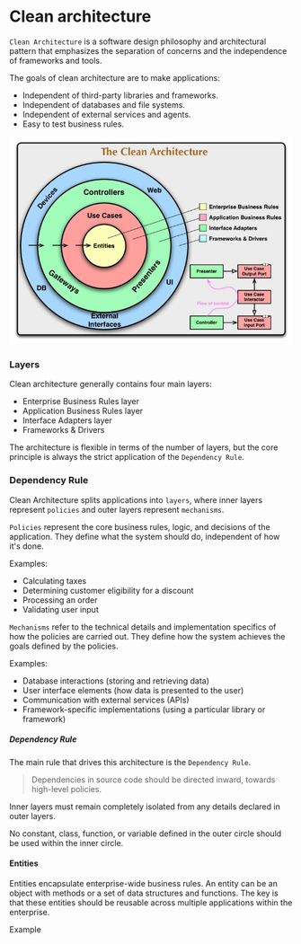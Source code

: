 # Clean architecture

`Clean Architecture` is a software design philosophy and architectural pattern that emphasizes the separation of concerns and the independence of frameworks and tools. 

The goals of clean architecture are to make applications:

- Independent of third-party libraries and frameworks.
- Independent of databases and file systems.
- Independent of external services and agents.
- Easy to test business rules.

![clean arhitecture](images/clean-arhitecture.jpg)

### Layers

Clean architecture generally contains four main layers:

- Enterprise Business Rules layer
- Application Business Rules layer
- Interface Adapters layer
- Frameworks & Drivers

The architecture is flexible in terms of the number of layers, but the core principle is always the strict application of the `Dependency Rule`.

### Dependency Rule
Clean Architecture splits applications into `layers`, where inner layers represent `policies` and outer layers represent `mechanisms`.

`Policies` represent the core business rules, logic, and decisions of the application. They define what the system should do, independent of how it's done.   

Examples:
- Calculating taxes
- Determining customer eligibility for a discount
- Processing an order   
- Validating user input

`Mechanisms` refer to the technical details and implementation specifics of how the policies are carried out. They define how the system achieves the goals defined by the policies.

Examples:
- Database interactions (storing and retrieving data)
- User interface elements (how data is presented to the user)
- Communication with external services (APIs)
- Framework-specific implementations (using a particular library or framework)

##### Dependency Rule
The main rule that drives this architecture is the `Dependency Rule`.
> Dependencies in source code should be directed inward, towards high-level policies.

Inner layers must remain completely isolated from any details declared in outer layers.

No constant, class, function, or variable defined in the outer circle should be used within the inner circle.


#### Entities

Entities encapsulate enterprise-wide business rules. An entity can be an object with methods or a set of data structures and functions. The key is that these entities should be reusable across multiple applications within the enterprise.

Example

<hidden style="display:none">
@startuml

interface IEntity
interface IAggregateRootEntity

IEntity <|-- IAggregateRootEntity

class CustomerEntity {
  Guid id 
  Address address 
  string firstName 
  string secondName 

  void ChangeName(string firstName, string secondName)
  void UpdateCustomerAddress(Address address)
}
IAggregateRootEntity <|-- CustomerEntity

class Address {
  string country
  string city
  string address

  Address(string country, string city, string address)
}

CustomerEntity *-- Address

class OrderEntity
{
  Guid id
  Guid custromerId
  IReadOnlyList<Guid> ProductIds
  decimal totalPrice 
  Discount discount

  void MakeDicount(decimal discount)
  void AddProduct(Guid productId) 
}

IAggregateRootEntity <|-- OrderEntity

class DiscountEntity{
  Guid id
  decimal discount
  void MakeDicount(decimal discount)
}

IEntity <|-- DiscountEntity
OrderEntity *-- DiscountEntity

class ProductEntity{
  id: Guid
  name: string 
  price: decimal

  void ChangePrice(decimal price)
}

IAggregateRootEntity <|-- ProductEntity

@enduml
</hidden>

![Entities](images/Entities.png)

#### Use Cases

This layer houses the *application-specific logic*. It organizes the flow of data into the Entities. After the Entities apply business rules on the data within the Entities layer, the Use Case layer passes out the handled data to the outer layer.

Any changes in `Application Business Rules layer` will not affect code in `Enterprise Business Rules layer`.

At the same time, the `Application Business Rules layer` knows nothing about outer layers. <br>
This layer operates on interfaces, whose implementations reside in other layers.<br>
It doesn't know about how the `ImageService` saves images or how the `AppDbContext` saves data in the database.


Example

<hidden style="display:none">
@startuml

package TodoUseCases{

  package InputPorts{
    interface ITodoService{
      Task<(ITodoPresenter TodoPresenter, ITodoReportPresenter TodoReportPresenter)> ShowTodosQueue();
      Task CreateTodoCommand(string title);
      Task DeleteTodoCommand(Guid id);
      Task UpdateTodoTitleCommand(UpdateTodoTitleRequestModel updateTodoTitleRequestModel);
    }
  }


  class TodoService{    
   TodoService(ITodoContext todoContext, ITodoPresenter todoPresenter, ITodoReportPresenter todoReportPresenter) 
    Task<(ITodoPresenter TodoPresenter, ITodoReportPresenter TodoReportPresenter)> ShowTodosQueue();
    Task CreateTodoCommand(string title);
    Task DeleteTodoCommand(Guid id);
    Task UpdateTodoTitleCommand(UpdateTodoTitleRequestModel updateTodoTitleRequestModel);
  }

  ITodoService <|-- TodoService
}
@enduml
</hidden>
![Use Cases](images/UseCases.png)


### Interface Adapters

The `Interface Adapters layer` acts as a bridge between external resources (like the Web or a Database) and the `Application Business Rules layer`, converting data into a format that the `Application Business Rules layer` can understand.<br>
For the `Web`: This layer can contain code related to the MVC pattern, including controllers, views, and models.<br>
For the `Database`: This layer can contain code that loads data from the Database.<br>
For the `external service`: This layer can contain code that interacts with services from other web applications.

Example

<hidden style="display:none">
@startuml

package Gateways{

  package MSSqlDatabase{
    class TodoContext{
      DbSet<Todo> Todo { get; set; }
      Task SaveChangesAsync();
      bool DatabaseEnsureCreated();
    }
  }

  package ExternalWebServices{
    class ImageService{
      byte[] LoadImage(Guid imageId)
    }
  }
}

package Controllers{
  class TodoController{
    async Task<IActionResult> Add(AddTodoInputModel model)
  }
}

package Presenters{
  class TodoPresenter{
    void SetTodos(TodosResponseModel todosResponseModel);
    TodoViewModel TodoViewModel()
  }
}

Gateways -[hidden]-> Controllers
Gateways -[hidden]-> Presenters

@enduml
</hidden>

![Interface Adapters](images/Interface_Adapters.png)

### Frameworks & Drivers

The outermost layer is generally composed of frameworks and tools, such as the Database and the Web Framework. Typically, this layer requires only minimal 'glue code' to interface with the next inner circle.

### Control flow

**Request from the UI**: A user interacts with the user interface, triggering a request. This could be anything, like clicking a button or submitting a form.   

**Controller**: The request is received by a controller in the `Controllers layer`. The controller's job is to translate the request into a format that the `Use Case` layer can understand. It doesn't contain any business logic itself.   

**Use Case**: The controller calls a specific `Use Case` in the `Application layer`. This `Use Case` encapsulates the business logic for that particular request. It orchestrates the necessary actions, potentially interacting with entities in the `Domain layer`.   

**Entities**: The `Use Case` might interact with entities in the `Domain layer`. `Entities` represent the core concepts of the application and contain business logic related to those concepts.   

**Data Access**: If the `Use Case` needs to retrieve or store data, it will interact with an interface in the `Application layer`, which handles the specifics of data access (e.g., database, API), and which implementation resides in the `Infrastructure layer`.   

**Presenter**: Once the `Use Case` has completed its work, it passes the *results*(data) to a `Presenter` in the `Presentation layer`. The `Presenter's` job is to **format the data** in a way that the UI can understand.   

**UI Update**: The `Presenter` updates the UI with the results of the `Use Case`.

##### Clean arhitecture control flow `class` UML diagram:
![Clean arhitecture control flow UML diagram](images/CleanArhitecture_ControlFlow_UML.drawio.png)

* Open arrowheads are using relationships. 
* Closed arrowheads are implements or inheritance relationships

**Presenters, gateways, and controllers are just plugins to the application.**

##### Clean arhitecture control flow `components` UML diagrams:
![Clean arhitecture control flow general components UML diagram](images/Clean-arhitecture-general-component-diagram.drawio.png)

Controller-presenter details:

![Clean arhitecture control flow components UML diagram](images/Clean_Arhitecture_component_diagram.drawio.png)

* The component relationships are indirectional.

##### Data flow diagram:<br> 
![clean arhitecture data flow](images/clean_arhitecture_control_flow.drawio.png)


### Clean arhitecture - Code Example

#### ASP .NET Core MVC(with Razor) Example of the TODO web application

[clean-architecture-example of TODO application](https://github.com/ichensky/clean-architecture-example/)


##### Domain Layer
![Domain Layer](images/code-example/DomainLayer.png)

The domain layer contains `entities` (models like the Todo model) that encapsulate enterprise business rules.

```csharp
    public class Todo
    {
        public Todo() { }

        public Todo(string title)
        {
            Id = Guid.NewGuid();
            Date = DateTime.UtcNow;
            SetTitle(title);
        }

        public Guid Id { get; protected set; }

        public string Title { get; protected set; }

        public DateTime Date { get; protected set; }

        public DateTime UpdateDate { get; protected set; }

        public void UpdateTitle(string title)
        {
            SetTitle(title);
        }

        private void SetTitle(string title)
        {
            if (string.IsNullOrWhiteSpace(title))
            {
                throw new BusinessException("Title cannot be empty");
            }

            if (title.Length > 100)
            {
                throw new BusinessException("Title cannot be longer than 100 characters");
            }

            Title = title;
        }
    }
```

The domain layer library has no dependencies on other libraries in this project.
This layer can also contain interfaces that can be reused by other outer layers.

##### Application Layer

![Application Layer](images/code-example/ApplicationLayer.png)

The application layer contains use case interactors, that calls methods from input/output port plugins.<br>
The `TodoService` interactor implement `Input Port` interface `ITodoService` and use `Ouput Port interfaces`: `ITodoPresenter`, `ITodoContext`.

This layer is unaware of which database is used or how data is presented in the View. It mainly contains command methods that modify Entities and query methods that list Entities.

The application layer has a dependency only on the `inner` domain layer.

```csharp
namespace ApplicationLayer.Interactors;

public class TodoService(ITodoContext todoContext) : ITodoService
{
    public async Task PrintTodosQuery(ITodoPresenter todoPresenter)
    {
        var todo = await todoContext.Todo.AsNoTracking().OrderByDescending(todo => todo.Date).ToListAsync();

        var todosResponseModel = new TodosResponseModel(todo);

        todoPresenter.SetTodos(todosResponseModel);
    }

    public async Task CreateTodoCommand(string title)
    {
        var todo = new Todo(title);

        todoContext.Todo.Add(todo);

        await todoContext.SaveChangesAsync();
    }

    //...

    public async Task DeleteTodoCommand(Guid id)
    {
        if (id == Guid.Empty)
        {
            throw new ArgumentException("Invalid id");
        }

        var todo = await TryGetTodoById(id) ?? throw new InvalidOperationException("Todo not found");

        todoContext.Todo.Remove(todo);

        await todoContext.SaveChangesAsync();
    }

    //...
}
```

This layer also includes input/output port interfaces.

##### Input Port interfaces:
```csharp
namespace DomainLayer.SeedCore.InputPorts;

public interface ITodoService
{
    Task PrintTodosQuery(ITodoPresenter todoPresenter);

    Task CreateTodoCommand(string title);

    Task DeleteTodoCommand(Guid id);

    Task UpdateTodoTitleCommand(UpdateTodoTitleRequestModel updateTodoTitleRequestModel);
}
```
The `input port` takes `RequestModel` as a parameter, which is data received from the User and handled by the interactor.

##### Output Port interfaces:
```csharp
namespace DomainLayer.SeedCore.OutputPorts.Presenters;

public interface ITodoPresenter
{
    void SetTodos(TodosResponseModel todosResponseModel);
}
```
```csharp
namespace ApplicationLayer.OutputPorts.Gateways;

public interface ITodoContext
{
    DbSet<Todo> Todo { get; set; }

    Task SaveChangesAsync();

    bool DatabaseEnsureCreated();
}
```
The `output port` takes `ResponseModel` as a parameter, which is then used to either `save` `Entities`, `query` `Entities`, or `display` `Entities` on the output terminal/source.

##### Infrastructure Layer

![Infrastructure Layer](images/code-example/InfrastructureLayer.png)

The infrastructure layer contains gateways to interact with external resources, such as databases and services.

The infrastructure layer has a `dependency` on the inner layers: `domain layer` and `application layer`.

```csharp
public class TodoContext : DbContext, ITodoContext
{
    public DbSet<Todo> Todo { get; set; }

    public Task SaveChangesAsync()
    {
        return base.SaveChangesAsync();
    }
    ...
}

```

##### Presentation Layer

![Presentation Layer](images/code-example/PresentersLayer.png)

The presentation layer consists of `Presenters` that implement `Output Port` interfaces and adapt `Response Models` to `View models`, which are then passed or bound to the View.<br>

The presentation layer has a `dependency` on the inner layers: `domain layer` and `application layer`.

TodoIndexPagePresenter: 
```csharp
public class TodoIndexPagePresenter : ITodoIndexPagePresenter
{
    private TodosResponseModel todosResponseModel;

    public void SetTodos(TodosResponseModel todosResponseModel)
    {
        ArgumentNullException.ThrowIfNull(todosResponseModel, nameof(todosResponseModel));

        this.todosResponseModel = todosResponseModel;
    }

    public TodoViewModel GetViewModel()
    {
        return new TodoViewModel
        {
            Title = string.Empty,
            Todos = [.. todosResponseModel.Todos.Select(todo => new TodoDto(
                todo.Id,
                todo.Title,
                todo.Date.ToString("yyyy-MM-dd")))]
        };
    }
}
```
TodoReportPresenter:
```csharp
public class TodoReportPresenter : ITodoReportPresenter
{
    private TodosResponseModel todosResponseModel;

    public void SetTodos(TodosResponseModel todosResponseModel)
    {
        ArgumentNullException.ThrowIfNull(todosResponseModel, nameof(todosResponseModel));

        this.todosResponseModel = todosResponseModel;
    }

    public string GetReport()
    {
        if (todosResponseModel.Todos.Count == 0)
        {
            return $"""
                    There are no todos.
                    Date: {DateTime.Now:yyyy - MM - dd.hh:mm}
                    """;
        }

        return $"""
                There are {todosResponseModel.Todos.Count} todos.
                Date: {DateTime.Now:yyyy - MM - dd.hh:mm}

                Todos: 
                {string.Join(Environment.NewLine,
                    todosResponseModel.Todos
                        .Select(todo => $"{todo.Date:yyyyy - MM - dd.hh:mm}: {todo.Title}"))}
                """;
    }
}
```

##### Controllers Layer

![Controllers Layer](images/code-example/ControllersLayer.png)

In the current application, this layer contains the Controllers layer and the main application code that starts and configures the application.

Ideally, the `controllers layer` should be separated into a `distinct library`, for simplicity, this is omitted.

The `controllers layer` has a `dependency` only on the inner layers: `domain layer` and `application layer`.
But main application code has dependency on all layers.

The controller calls the application layer to execute application logic, then calls a presenter to generate a view model, and passes it to the Razor Engine, which converts it to an HTML page or uploads a generated report as a file. 

`TodoController`:
```csharp
public class TodoController(ITodoService todoService, ITodoIndexPagePresenter todoIndexPagePresenter) : Controller
namespace CleanArchitectureExample.Controllers;

public class TodoController(ITodoService todoService, 
    ITodoIndexPagePresenter todoIndexPagePresenter, 
    ITodoReportPresenter todoReportPresenter) : Controller
{
    [HttpGet]
    public async Task<IActionResult> Index()
    {
        return await ShowIndexView();
    }

    [HttpPost]
    public async Task<IActionResult> Report()
    {
        await todoService.PrintTodosQuery(todoReportPresenter);

        var report = todoReportPresenter.GetReport();

        return File(Encoding.Unicode.GetBytes(report), "text/plain", "TodosReport.txt");
    }


    [HttpPost]
    public async Task<IActionResult> Add(AddTodoInputModel model)
    {
        await todoService.CreateTodoCommand(model.Title);

        return await ShowIndexView();
    }

    [HttpPost]
    public async Task<IActionResult> Delete(DeleteTodoInputModel model)
    {
        await todoService.DeleteTodoCommand(model.Id);

        return await ShowIndexView();
    }

    private async Task<IActionResult> ShowIndexView()
    {
        await todoService.PrintTodosQuery(todoIndexPagePresenter);

        var viewModel = todoIndexPagePresenter.GetViewModel();

        return View("Index", viewModel);
    }
}
```
#### Clean arhitecture control flow components UML diagram:
![Clean arhitecture control flow components UML diagram](images/Clean_Arhitecture_component_diagram.drawio.png)

* The component relationships are indirectional.